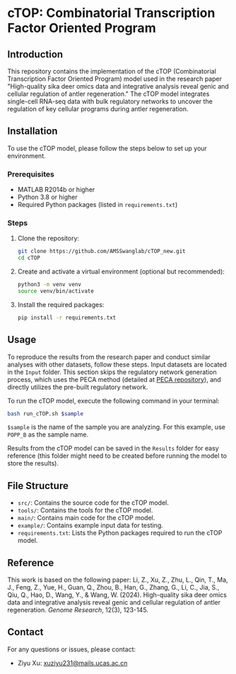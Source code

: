 # cTOP: Combinatorial Transcription Factor Oriented Program

## Introduction
This repository contains the implementation of the cTOP (Combinatorial Transcription Factor Oriented Program) model used in the research paper "High-quality sika deer omics data and integrative analysis reveal genic and cellular regulation of antler regeneration." The cTOP model integrates single-cell RNA-seq data with bulk regulatory networks to uncover the regulation of key cellular programs during antler regeneration.

## Installation
To use the cTOP model, please follow the steps below to set up your environment.

### Prerequisites
- MATLAB R2014b or higher
- Python 3.8 or higher
- Required Python packages (listed in `requirements.txt`)

### Steps
1. Clone the repository:
    ```bash
    git clone https://github.com/AMSSwanglab/cTOP_new.git
    cd cTOP
    ```

2. Create and activate a virtual environment (optional but recommended):
    ```bash
    python3 -m venv venv
    source venv/bin/activate
    ```

3. Install the required packages:
    ```bash
    pip install -r requirements.txt
    ```

## Usage
To reproduce the results from the research paper and conduct similar analyses with other datasets, follow these steps. Input datasets are located in the `Input` folder. This section skips the regulatory network generation process, which uses the PECA method (detailed at [PECA repository](https://github.com/SUwonglab/PECA)), and directly utilizes the pre-built regulatory network.

To run the cTOP model, execute the following command in your terminal:

```bash
bash run_cTOP.sh $sample
```

`$sample` is the name of the sample you are analyzing. For this example, use `POPP_B` as the sample name.

Results from the cTOP model can be saved in the `Results` folder for easy reference (this folder might need to be created before running the model to store the results).

## File Structure
- `src/`: Contains the source code for the cTOP model.
- `tools/`: Contains the tools for the cTOP model.
- `main/`: Contains main code for the cTOP model.
- `example/`: Contains example input data for testing.
- `requirements.txt`: Lists the Python packages required to run the cTOP model.

## Reference
This work is based on the following paper:
Li, Z., Xu, Z., Zhu, L., Qin, T., Ma, J., Feng, Z., Yue, H., Guan, Q., Zhou, B., Han, G., Zhang, G., Li, C., Jia, S., Qiu, Q., Hao, D., Wang, Y., & Wang, W. (2024). High-quality sika deer omics data and integrative analysis reveal genic and cellular regulation of antler regeneration. *Genome Research*, 12(3), 123-145.

## Contact
For any questions or issues, please contact:
- Ziyu Xu: [xuziyu231@mails.ucas.ac.cn](mailto:xuziyu231@mails.ucas.ac.cn)
